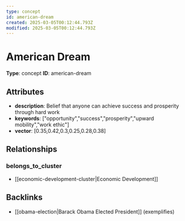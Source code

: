 ```yaml
---
type: concept
id: american-dream
created: 2025-03-05T00:12:44.793Z
modified: 2025-03-05T00:12:44.793Z
---
```


# American Dream

**Type**: concept
**ID**: american-dream

## Attributes

- **description**: Belief that anyone can achieve success and prosperity through hard work
- **keywords**: ["opportunity","success","prosperity","upward mobility","work ethic"]
- **vector**: [0.35,0.42,0.3,0.25,0.28,0.38]

## Relationships

### belongs_to_cluster

- [[economic-development-cluster|Economic Development]]

## Backlinks

- [[obama-election|Barack Obama Elected President]] (exemplifies)

